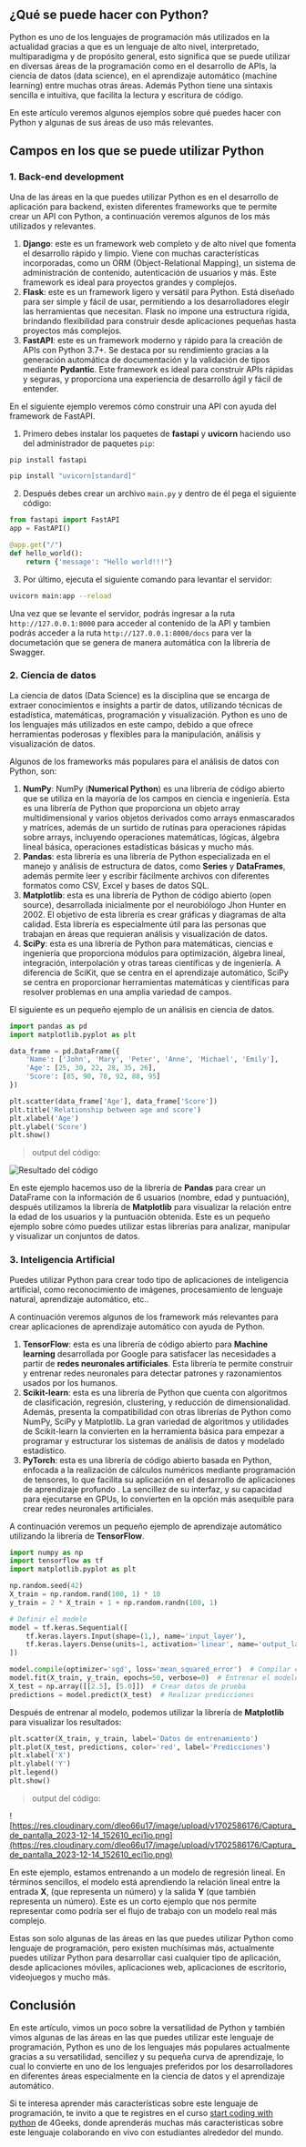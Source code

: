 
## ¿Qué se puede hacer con Python?

Python es uno de los lenguajes de programación más utilizados en la actualidad gracias a que es un lenguaje de alto nivel, interpretado, multiparadigma y de propósito general, esto significa que se puede utilizar en diversas áreas de la programación como en el desarrollo de APIs, la ciencia de datos (data science), en el aprendizaje automático (machine learning) entre muchas otras áreas. Además Python tiene una sintaxis sencilla e intuitiva, que facilita la lectura y escritura de código.

En este artículo veremos algunos ejemplos sobre qué puedes hacer con Python y algunas de sus áreas de uso más relevantes.

## Campos en los que se puede utilizar Python

### 1. Back-end development

Una de las áreas en la que puedes utilizar Python es en el desarrollo de aplicación para backend, existen diferentes frameworks que te permite crear un API con Python, a continuación veremos algunos de los más utilizados y relevantes.

1. **Django**: este es un framework web completo y de alto nivel que fomenta el desarrollo rápido y limpio. Viene con muchas características incorporadas, como un ORM (Object-Relational Mapping), un sistema de administración de contenido, autenticación de usuarios y más. Este framework es ideal para proyectos grandes y complejos.
2.  **Flask**:  este es un framework ligero y versátil para Python. Está diseñado para ser simple y fácil de usar, permitiendo a los desarrolladores elegir las herramientas que necesitan. Flask no impone una estructura rígida, brindando flexibilidad para construir desde aplicaciones pequeñas hasta proyectos más complejos.
3. **FastAPI**: este es un framework moderno y rápido para la creación de APIs con Python 3.7+. Se destaca por su rendimiento gracias a la generación automática de documentación y la validación de tipos mediante **Pydantic**. Este framework es ideal para construir APIs rápidas y seguras, y proporciona una experiencia de desarrollo ágil y fácil de entender. 

En el siguiente ejemplo veremos cómo construir una API con ayuda del framework de FastAPI.

1. Primero debes instalar los paquetes de **fastapi** y **uvicorn** haciendo uso del administrador de paquetes `pip`:
```bash
pip install fastapi
```
```bash
pip install "uvicorn[standard]"
```

2. Después debes crear un archivo `main.py` y dentro de él pega el siguiente código:
```py
from fastapi import FastAPI
app = FastAPI()

@app.get("/")
def hello_world():
    return {'message': "Hello world!!!"}
```

3. Por último, ejecuta el siguiente comando para levantar el servidor:
```bash
uvicorn main:app --reload
```

Una vez que se levante el servidor, podrás ingresar a la ruta `http://127.0.0.1:8000` para acceder al contenido de la API y tambien podrás acceder a la ruta `http://127.0.0.1:8000/docs` para ver la documetación que se genera de manera automática con la librería de Swagger.

### 2. Ciencia de datos

La ciencia de datos (Data Science) es la disciplina que se encarga de extraer conocimientos e insights a partir de datos, utilizando técnicas de estadística, matemáticas, programación y visualización. Python es uno de los lenguajes más utilizados en este campo, debido a que ofrece herramientas poderosas y flexibles para la manipulación, análisis y visualización de datos.

Algunos de los frameworks más populares para el análisis de datos con Python, son:

1. **NumPy**: NumPy (**Numerical Python**) es una librería de código abierto que se utiliza en la mayoría de los campos en ciencia e ingeniería. Esta es una librería de Python que proporciona un objeto array multidimensional y varios objetos derivados como arrays enmascarados y matrices, además de un surtido de rutinas para operaciones rápidas sobre arrays, incluyendo operaciones matemáticas, lógicas, álgebra lineal básica, operaciones estadísticas básicas y mucho más.
2. **Pandas**: esta librería es una librería de Python especializada en el manejo y análisis de estructura de datos, como **Series** y **DataFrames**, además permite leer y escribir fácilmente archivos con diferentes formatos como CSV, Excel y bases de datos SQL.
3. **Matplotlib**: esta es una librería de Python de código abierto (open source), desarrollada inicialmente por el neurobiólogo Jhon Hunter en 2002. El objetivo de esta librería es crear gráficas y diagramas de alta calidad. Esta librería es especialmente útil para las personas que trabajan en áreas que requieran análisis y visualización de datos.
4. **SciPy**: esta es una librería de Python para matemáticas, ciencias e ingeniería que proporciona módulos para optimización, álgebra lineal, integración, interpolación y otras tareas científicas y de ingeniería. A diferencia de SciKit, que se centra en el aprendizaje automático, SciPy se centra en proporcionar herramientas matemáticas y científicas para resolver problemas en una amplia variedad de campos.

El siguiente es un pequeño ejemplo de un análisis en ciencia de datos.

```py
import pandas as pd
import matplotlib.pyplot as plt

data_frame = pd.DataFrame({
    'Name': ['John', 'Mary', 'Peter', 'Anne', 'Michael', 'Emily'],
    'Age': [25, 30, 22, 28, 35, 26],
    'Score': [85, 90, 78, 92, 88, 95]
})

plt.scatter(data_frame['Age'], data_frame['Score'])
plt.title('Relationship between age and score')
plt.xlabel('Age')
plt.ylabel('Score')
plt.show()
```
> output del código:

![Resultado del código](https://res.cloudinary.com/dleo66u17/image/upload/v1702485615/Captura_de_pantalla_2023-12-13_113730_qaje6i.png)

En este ejemplo hacemos uso de la librería de **Pandas** para crear un DataFrame con la información de 6 usuarios (nombre, edad y puntuación), después utilizamos la librería de **Matplotlib** para visualizar la relación entre la edad de los usuarios y la puntuación obtenida. Este es un pequeño ejemplo sobre cómo puedes utilizar estas librerías para analizar, manipular y visualizar un conjuntos de datos.

### 3. Inteligencia Artificial

Puedes utilizar Python para crear todo tipo de aplicaciones de inteligencia artificial, como reconocimiento de imágenes, procesamiento de lenguaje natural, aprendizaje automático, etc..

A continuación veremos algunos de los framework más relevantes para crear aplicaciones de aprendizaje automático con ayuda de Python.

1. **TensorFlow**: esta es una librería de código abierto para **Machine learning** desarrollada por Google para satisfacer las necesidades a partir de **redes neuronales artificiales**. Esta librería te permite construir y entrenar redes neuronales para detectar patrones y razonamientos usados por los humanos.
2. **Scikit-learn**: esta es una librería de Python que cuenta con algoritmos de clasificación, regresión, clustering, y reducción de dimensionalidad. Además, presenta la compatibilidad con otras librerías de Python como NumPy, SciPy y Matplotlib. La gran variedad de algoritmos y utilidades de Scikit-learn la convierten en la herramienta básica para empezar a programar y estructurar los sistemas de análisis de datos y modelado estadístico.
3. **PyTorch**: esta es una librería de código abierto basada en Python, enfocada a la realización de cálculos numéricos mediante programación de tensores, lo  que facilita su aplicación en el desarrollo de aplicaciones de aprendizaje profundo . La sencillez de su interfaz, y su capacidad para ejecutarse en GPUs, lo convierten en la opción más asequible para crear redes neuronales artificiales.

A continuación veremos un pequeño ejemplo de aprendizaje automático utilizando la librería de **TensorFlow**.

```py
import numpy as np
import tensorflow as tf
import matplotlib.pyplot as plt

np.random.seed(42)
X_train = np.random.rand(100, 1) * 10
y_train = 2 * X_train + 1 + np.random.randn(100, 1)

# Definir el modelo
model = tf.keras.Sequential([
    tf.keras.layers.Input(shape=(1,), name='input_layer'),
    tf.keras.layers.Dense(units=1, activation='linear', name='output_layer')
])

model.compile(optimizer='sgd', loss='mean_squared_error')  # Compilar el modelo
model.fit(X_train, y_train, epochs=50, verbose=0)  # Entrenar el modelo
X_test = np.array([[2.5], [5.0]])  # Crear datos de prueba
predictions = model.predict(X_test)  # Realizar predicciones
```

Después de entrenar al modelo, podemos utilizar la librería de **Matplotlib** para visualizar los resultados:

```py
plt.scatter(X_train, y_train, label='Datos de entrenamiento')
plt.plot(X_test, predictions, color='red', label='Predicciones')
plt.xlabel('X')
plt.ylabel('Y')
plt.legend()
plt.show()
```
> output del código:

![https://res.cloudinary.com/dleo66u17/image/upload/v1702586176/Captura_de_pantalla_2023-12-14_152610_eci1io.png](https://res.cloudinary.com/dleo66u17/image/upload/v1702586176/Captura_de_pantalla_2023-12-14_152610_eci1io.png)

En este ejemplo, estamos entrenando a un modelo de regresión lineal. En términos sencillos, el modelo está aprendiendo la relación lineal entre la entrada **X**, (que representa un número) y la salida **Y** (que también representa un número). Este es un corto ejemplo que nos permite representar como podría ser el flujo de trabajo con un modelo real más complejo.

Estas son solo algunas de las áreas en las que puedes utilizar Python como lenguaje de programación, pero existen muchísimas más, actualmente puedes utilizar Python para desarrollar casi cualquier tipo de aplicación, desde aplicaciones móviles, aplicaciones web, aplicaciones de escritorio, videojuegos y mucho más.

## Conclusión

En este artículo, vimos un poco sobre la versatilidad de Python y también vimos algunas de las áreas en las que puedes utilizar este lenguaje de programación, Python es uno de los lenguajes más populares actualmente gracias a su versatilidad, sencillez y su pequeña curva de aprendizaje, lo cual lo convierte en uno de los lenguajes preferidos por los desarrolladores en diferentes áreas especialmente en la ciencia de datos y el aprendizaje automático.

Si te interesa aprender más características sobre este lenguaje de programación, te invito a que te registres en el curso [start coding with python](https://4geeks.com/es/start-coding-using-python) de 4Geeks, donde aprenderás muchas más caracteristicas sobre este lenguaje colaborando en vivo con estudiantes alrededor del mundo.

